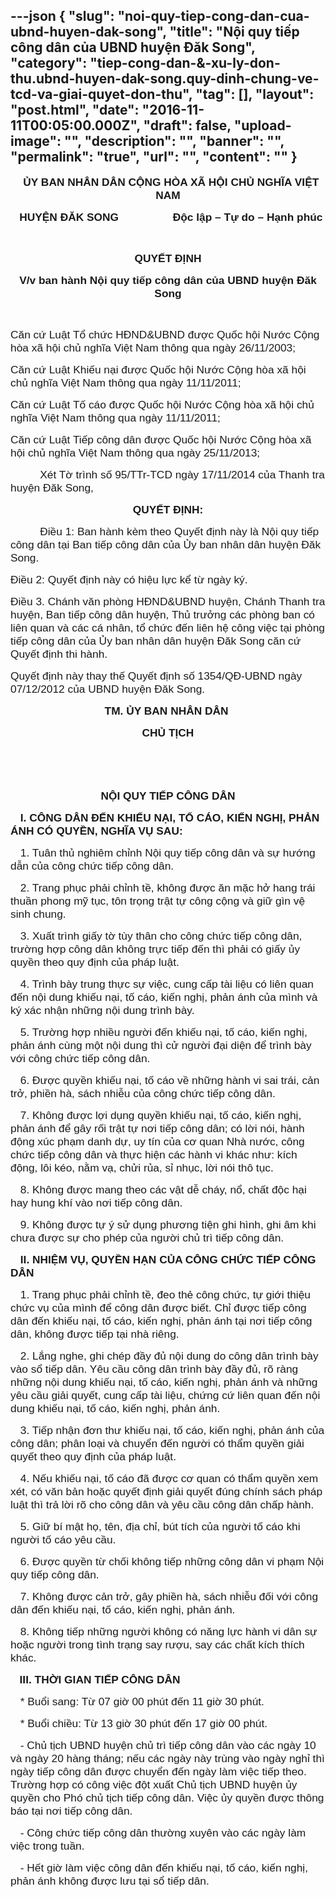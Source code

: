 ---json
{
    "slug": "noi-quy-tiep-cong-dan-cua-ubnd-huyen-dak-song",
    "title": "Nội quy tiếp công dân của UBND huyện Đăk Song",
    "category": "tiep-cong-dan-&-xu-ly-don-thu.ubnd-huyen-dak-song.quy-dinh-chung-ve-tcd-va-giai-quyet-don-thu",
    "tag": [],
    "layout": "post.html",
    "date": "2016-11-11T00:05:00.000Z",
    "draft": false,
    "upload-image": "",
    "description": "",
    "banner": "",
    "permalink": "true",
    "url": "",
    "__content__": ""
}
---
<p style="margin-left:0in; margin-right:0in; text-align:center"><span style="font-family:Arial"><span style="font-size:17.3333px"><strong>&nbsp; ỦY BAN NH&Acirc;N D&Acirc;N CỘNG H&Ograve;A X&Atilde; HỘI CHỦ NGHĨA VIỆT NAM</strong></span></span></p>

<p style="margin-left:0in; margin-right:0in; text-align:center"><span style="font-family:Arial"><span style="font-size:17.3333px"><strong>&nbsp; HUYỆN ĐĂK SONG &nbsp; &nbsp; &nbsp; &nbsp; &nbsp; &nbsp; &nbsp; &nbsp; &nbsp;Độc lập &ndash; Tự do &ndash; Hạnh ph&uacute;c</strong></span></span></p>

<p style="margin-left:0in; margin-right:0in; text-align:center">&nbsp;</p>

<p style="margin-left:0in; margin-right:0in; text-align:center"><span style="font-family:Arial"><span style="font-size:17.3333px"><strong>QUYẾT ĐỊNH</strong></span></span></p>

<p style="margin-left:0in; margin-right:0in; text-align:center"><span style="font-family:Arial"><span style="font-size:17.3333px"><strong>V/v ban h&agrave;nh Nội quy tiếp c&ocirc;ng d&acirc;n của UBND huyện Đăk Song</strong></span></span></p>

<p style="margin-left:0in; margin-right:0in; text-align:center">&nbsp;</p>

<p style="margin-left:0in; margin-right:0in"><span style="font-family:Arial"><span style="font-size:17.3333px">Căn cứ Luật Tổ chức HĐND&amp;UBND được Quốc hội Nước Cộng h&ograve;a x&atilde; hội chủ nghĩa Việt Nam th&ocirc;ng qua ng&agrave;y 26/11/2003;</span></span></p>

<p style="margin-left:0in; margin-right:0in"><span style="font-family:Arial"><span style="font-size:17.3333px">Căn cứ Luật Khiếu nại được Quốc hội Nước Cộng h&ograve;a x&atilde; hội chủ nghĩa Việt Nam th&ocirc;ng qua ng&agrave;y 11/11/2011;</span></span></p>

<p style="margin-left:0in; margin-right:0in"><span style="font-family:Arial"><span style="font-size:17.3333px">Căn cứ Luật Tố c&aacute;o được Quốc hội Nước Cộng h&ograve;a x&atilde; hội chủ nghĩa Việt Nam th&ocirc;ng qua ng&agrave;y 11/11/2011;</span></span></p>

<p style="margin-left:0in; margin-right:0in"><span style="font-family:Arial"><span style="font-size:17.3333px">Căn cứ Luật Tiếp c&ocirc;ng d&acirc;n được Quốc hội Nước Cộng h&ograve;a x&atilde; hội chủ nghĩa Việt Nam th&ocirc;ng qua ng&agrave;y 25/11/2013;</span></span></p>

<p style="margin-left:0in; margin-right:0in">&nbsp;&nbsp;&nbsp;&nbsp;&nbsp;&nbsp;&nbsp;&nbsp;&nbsp;&nbsp;&nbsp;&nbsp;<span style="font-family:Arial"><span style="font-size:17.3333px">X&eacute;t Tờ tr&igrave;nh số 95/TTr-TCD ng&agrave;y 17/11/2014 của Thanh tra huyện Đăk Song,</span></span></p>

<p style="margin-left:0in; margin-right:0in; text-align:center"><span style="font-family:Arial"><span style="font-size:17.3333px"><strong>QUYẾT ĐỊNH:</strong></span></span></p>

<p style="margin-left:0in; margin-right:0in">&nbsp;&nbsp;&nbsp;&nbsp;&nbsp;&nbsp;&nbsp;&nbsp;&nbsp;&nbsp;&nbsp;&nbsp;<span style="font-family:Arial"><span style="font-size:17.3333px">Điều 1: Ban h&agrave;nh k&egrave;m theo Quyết định n&agrave;y l&agrave; Nội quy tiếp c&ocirc;ng d&acirc;n tại Ban tiếp c&ocirc;ng d&acirc;n của Ủy ban nh&acirc;n d&acirc;n huyện Đăk Song.</span></span></p>

<p style="margin-left:0in; margin-right:0in"><span style="font-family:Arial"><span style="font-size:17.3333px">Điều 2: Quyết định n&agrave;y c&oacute; hiệu lực kể từ ng&agrave;y k&yacute;.</span></span></p>

<p style="margin-left:0in; margin-right:0in"><span style="font-family:Arial"><span style="font-size:17.3333px">Điều 3. Ch&aacute;nh văn ph&ograve;ng HĐND&amp;UBND huyện, Ch&aacute;nh Thanh tra huyện, Ban tiếp c&ocirc;ng d&acirc;n huyện, Thủ trưởng c&aacute;c ph&ograve;ng ban c&oacute; li&ecirc;n quan v&agrave; c&aacute;c c&aacute; nh&acirc;n, tổ chức đến li&ecirc;n hệ c&ocirc;ng việc tại ph&ograve;ng tiếp c&ocirc;ng d&acirc;n của Ủy ban nh&acirc;n d&acirc;n huyện Đăk Song căn cứ Quyết định thi h&agrave;nh.</span></span></p>

<p style="margin-left:0in; margin-right:0in"><span style="font-family:Arial"><span style="font-size:17.3333px">Quyết định n&agrave;y thay thế Quyết định số 1354/QĐ-UBND ng&agrave;y 07/12/2012 của UBND huyện Đăk Song.</span></span></p>

<p style="margin-left:0in; margin-right:0in; text-align:center"><span style="font-family:Arial"><span style="font-size:17.3333px"><strong>TM. ỦY BAN NH&Acirc;N D&Acirc;N&nbsp;</strong></span></span></p>

<p style="margin-left:0in; margin-right:0in; text-align:center"><span style="font-family:Arial"><span style="font-size:17.3333px"><strong>CHỦ TỊCH</strong></span></span></p>

<p style="margin-left:0in; margin-right:0in"><span style="font-family:Arial; font-size:17.3333px">&nbsp;</span><span style="font-family:Arial; font-size:17.3333px"> </span></p>

<p style="margin-left:0in; margin-right:0in">&nbsp;</p>

<p style="margin-left:0in; margin-right:0in; text-align:center"><span style="font-family:Arial"><span style="font-size:17.3333px"><strong>NỘI QUY TIẾP C&Ocirc;NG D&Acirc;N</strong></span></span></p>

<p style="margin-left:0in; margin-right:0in">&nbsp;&nbsp;&nbsp;&nbsp;<span style="font-family:Arial"><span style="font-size:17.3333px"><strong>I. C&Ocirc;NG D&Acirc;N ĐẾN KHIẾU NẠI, TỐ C&Aacute;O, KIẾN NGHỊ, PHẢN &Aacute;NH C&Oacute; QUYỀN, NGHĨA VỤ SAU:</strong></span></span></p>

<p style="margin-left:0in; margin-right:0in">&nbsp;&nbsp;&nbsp;&nbsp;<span style="font-family:Arial"><span style="font-size:17.3333px">1. Tu&acirc;n thủ nghi&ecirc;m chỉnh Nội quy tiếp c&ocirc;ng d&acirc;n v&agrave; sự hướng dẫn của c&ocirc;ng chức tiếp c&ocirc;ng d&acirc;n.</span></span></p>

<p style="margin-left:0in; margin-right:0in">&nbsp;&nbsp;&nbsp;&nbsp;<span style="font-family:Arial"><span style="font-size:17.3333px">2. Trang phục phải chỉnh tề, kh&ocirc;ng được ăn mặc hở hang tr&aacute;i thuần phong mỹ tục, t&ocirc;n trọng trật tự c&ocirc;ng cộng v&agrave; giữ g&igrave;n vệ sinh chung.</span></span></p>

<p style="margin-left:0in; margin-right:0in">&nbsp;&nbsp;&nbsp;&nbsp;<span style="font-family:Arial"><span style="font-size:17.3333px">3. Xuất tr&igrave;nh giấy tờ t&ugrave;y th&acirc;n cho c&ocirc;ng chức tiếp c&ocirc;ng d&acirc;n, trường hợp c&ocirc;ng d&acirc;n kh&ocirc;ng trực tiếp đến th&igrave; phải c&oacute; giấy ủy quyền theo quy định của ph&aacute;p luật.</span></span></p>

<p style="margin-left:0in; margin-right:0in">&nbsp;&nbsp;&nbsp;&nbsp;<span style="font-family:Arial"><span style="font-size:17.3333px">4. Tr&igrave;nh b&agrave;y trung thực sự việc, cung cấp t&agrave;i liệu c&oacute; li&ecirc;n quan đến nội dung khiếu nại, tố c&aacute;o, kiến nghị, phản &aacute;nh của m&igrave;nh v&agrave; k&yacute; x&aacute;c nhận những nội dung tr&igrave;nh b&agrave;y.</span></span></p>

<p style="margin-left:0in; margin-right:0in">&nbsp;&nbsp;&nbsp;&nbsp;<span style="font-family:Arial"><span style="font-size:17.3333px">5. Trường hợp nhiều người đến khiếu nại, tố c&aacute;o, kiến nghị, phản &aacute;nh c&ugrave;ng một nội dung th&igrave; cử người đại diện để tr&igrave;nh b&agrave;y với c&ocirc;ng chức tiếp c&ocirc;ng d&acirc;n.</span></span></p>

<p style="margin-left:0in; margin-right:0in">&nbsp;&nbsp;&nbsp;&nbsp;<span style="font-family:Arial"><span style="font-size:17.3333px">6. Được quyền khiếu nại, tố c&aacute;o về những h&agrave;nh vi sai tr&aacute;i, cản trở, phiền h&agrave;, s&aacute;ch nhiễu của c&ocirc;ng chức tiếp c&ocirc;ng d&acirc;n.</span></span></p>

<p style="margin-left:0in; margin-right:0in">&nbsp;&nbsp;&nbsp;&nbsp;<span style="font-family:Arial"><span style="font-size:17.3333px">7. Kh&ocirc;ng được lợi dụng quyền khiếu nại, tố c&aacute;o, kiến nghị, phản &aacute;nh để g&acirc;y rối trật tự nơi tiếp c&ocirc;ng d&acirc;n; c&oacute; lời n&oacute;i, h&agrave;nh động x&uacute;c phạm danh dự, uy t&iacute;n của cơ quan Nh&agrave; nước, c&ocirc;ng chức tiếp c&ocirc;ng d&acirc;n v&agrave; thực hiện c&aacute;c h&agrave;nh vi kh&aacute;c như: k&iacute;ch động, l&ocirc;i k&eacute;o, nằm vạ, chửi rủa, sỉ nhục, lời n&oacute;i th&ocirc; tục.</span></span></p>

<p style="margin-left:0in; margin-right:0in">&nbsp;&nbsp;&nbsp;&nbsp;<span style="font-family:Arial"><span style="font-size:17.3333px">8. Kh&ocirc;ng được mang theo c&aacute;c vật dễ ch&aacute;y, nổ, chất độc hại hay hung kh&iacute; v&agrave;o nơi tiếp c&ocirc;ng d&acirc;n.</span></span></p>

<p style="margin-left:0in; margin-right:0in">&nbsp;&nbsp;&nbsp;&nbsp;<span style="font-family:Arial"><span style="font-size:17.3333px">9. Kh&ocirc;ng được tự &yacute; sử dụng phương tiện ghi h&igrave;nh, ghi &acirc;m khi chưa được sự cho ph&eacute;p của người chủ tr&igrave; tiếp c&ocirc;ng d&acirc;n.</span></span></p>

<p style="margin-left:0in; margin-right:0in">&nbsp;&nbsp;&nbsp;&nbsp;<span style="font-family:Arial"><span style="font-size:17.3333px"><strong>II. NHIỆM VỤ, QUYỀN HẠN CỦA C&Ocirc;NG CHỨC TIẾP C&Ocirc;NG D&Acirc;N</strong></span></span></p>

<p style="margin-left:0in; margin-right:0in">&nbsp;&nbsp;&nbsp;&nbsp;<span style="font-family:Arial"><span style="font-size:17.3333px">1. Trang phục phải chỉnh tề, đeo thẻ c&ocirc;ng chức, tự giới thiệu chức vụ của m&igrave;nh để c&ocirc;ng d&acirc;n được biết. Chỉ được tiếp c&ocirc;ng d&acirc;n đến khiếu nại, tố c&aacute;o, kiến nghị, phản &aacute;nh tại nơi tiếp c&ocirc;ng d&acirc;n, kh&ocirc;ng được tiếp tại nh&agrave; ri&ecirc;ng.</span></span></p>

<p style="margin-left:0in; margin-right:0in">&nbsp;&nbsp;&nbsp;&nbsp;<span style="font-family:Arial"><span style="font-size:17.3333px">2. Lắng nghe, ghi ch&eacute;p đầy đủ nội dung do c&ocirc;ng d&acirc;n tr&igrave;nh b&agrave;y v&agrave;o sổ tiếp d&acirc;n. Y&ecirc;u cầu c&ocirc;ng d&acirc;n tr&igrave;nh b&agrave;y đầy đủ, r&otilde; r&agrave;ng những nội dung khiếu nại, tố c&aacute;o, kiến nghị, phản &aacute;nh v&agrave; những y&ecirc;u cầu giải quyết, cung cấp t&agrave;i liệu, chứng cứ li&ecirc;n quan đến nội dung khiếu nại, tố c&aacute;o, kiến nghị, phản &aacute;nh.</span></span></p>

<p style="margin-left:0in; margin-right:0in">&nbsp;&nbsp;&nbsp;&nbsp;<span style="font-family:Arial"><span style="font-size:17.3333px">3. Tiếp nhận đơn thư khiếu nại, tố c&aacute;o, kiến nghị, phản &aacute;nh của c&ocirc;ng d&acirc;n; ph&acirc;n loại v&agrave; chuyển đến người c&oacute; thẩm quyền giải quyết theo quy định của ph&aacute;p luật.</span></span></p>

<p style="margin-left:0in; margin-right:0in">&nbsp;&nbsp;&nbsp;&nbsp;<span style="font-family:Arial"><span style="font-size:17.3333px">4. Nếu khiếu nại, tố c&aacute;o đ&atilde; được cơ quan c&oacute; thẩm quyền xem x&eacute;t, c&oacute; văn bản hoặc quyết định giải quyết đ&uacute;ng ch&iacute;nh s&aacute;ch ph&aacute;p luật th&igrave; trả lời r&otilde; cho c&ocirc;ng d&acirc;n v&agrave; y&ecirc;u cầu c&ocirc;ng d&acirc;n chấp h&agrave;nh.</span></span></p>

<p style="margin-left:0in; margin-right:0in">&nbsp;&nbsp;&nbsp;&nbsp;<span style="font-family:Arial"><span style="font-size:17.3333px">5. Giữ b&iacute; mật họ, t&ecirc;n, địa chỉ, b&uacute;t t&iacute;ch của người tố c&aacute;o khi người tố c&aacute;o y&ecirc;u cầu.</span></span></p>

<p style="margin-left:0in; margin-right:0in">&nbsp;&nbsp;&nbsp;&nbsp;<span style="font-family:Arial"><span style="font-size:17.3333px">6. Được quyền từ chối kh&ocirc;ng tiếp những c&ocirc;ng d&acirc;n vi phạm Nội quy tiếp c&ocirc;ng d&acirc;n.</span></span></p>

<p style="margin-left:0in; margin-right:0in">&nbsp;&nbsp;&nbsp;&nbsp;<span style="font-family:Arial"><span style="font-size:17.3333px">7. Kh&ocirc;ng được cản trở, g&acirc;y phiền h&agrave;, s&aacute;ch nhiễu đối với c&ocirc;ng d&acirc;n đến khiếu nại, tố c&aacute;o, kiến nghị, phản &aacute;nh.</span></span></p>

<p style="margin-left:0in; margin-right:0in">&nbsp;&nbsp;&nbsp;&nbsp;<span style="font-family:Arial"><span style="font-size:17.3333px">8. Kh&ocirc;ng tiếp những người kh&ocirc;ng c&oacute; năng lực h&agrave;nh vi d&acirc;n sự hoặc người trong t&igrave;nh trạng say rượu, say c&aacute;c chất k&iacute;ch th&iacute;ch kh&aacute;c.</span></span></p>

<p style="margin-left:0in; margin-right:0in">&nbsp;&nbsp;<strong>&nbsp;&nbsp;<span style="font-family:Arial"><span style="font-size:17.3333px">III. THỜI GIAN TIẾP C&Ocirc;NG D&Acirc;N</span></span></strong></p>

<p style="margin-left:0in; margin-right:0in">&nbsp;&nbsp;&nbsp;&nbsp;<span style="font-family:Arial"><span style="font-size:17.3333px">* Buổi sang: Từ 07 giờ 00 ph&uacute;t đến 11 giờ 30 ph&uacute;t.</span></span></p>

<p style="margin-left:0in; margin-right:0in">&nbsp;&nbsp;&nbsp;&nbsp;<span style="font-family:Arial"><span style="font-size:17.3333px">* Buổi chiều: Từ 13 giờ 30 ph&uacute;t đến 17 giờ 00 ph&uacute;t.</span></span></p>

<p style="margin-left:0in; margin-right:0in">&nbsp;&nbsp;&nbsp;&nbsp;<span style="font-family:Arial"><span style="font-size:17.3333px">- Chủ tịch UBND huyện chủ tr&igrave; tiếp c&ocirc;ng d&acirc;n v&agrave;o c&aacute;c ng&agrave;y 10 v&agrave; ng&agrave;y 20 h&agrave;ng th&aacute;ng; nếu c&aacute;c ng&agrave;y n&agrave;y tr&ugrave;ng v&agrave;o ng&agrave;y nghỉ th&igrave; ng&agrave;y tiếp c&ocirc;ng d&acirc;n được chuyển đến ng&agrave;y l&agrave;m việc tiếp theo. Trường hợp c&oacute; c&ocirc;ng việc đột xuất Chủ tịch UBND huyện ủy quyền cho Ph&oacute; chủ tịch tiếp c&ocirc;ng d&acirc;n. Việc ủy quyền được th&ocirc;ng b&aacute;o tại nơi tiếp c&ocirc;ng d&acirc;n.</span></span></p>

<p style="margin-left:0in; margin-right:0in">&nbsp;&nbsp;&nbsp;&nbsp;<span style="font-family:Arial"><span style="font-size:17.3333px">- C&ocirc;ng chức tiếp c&ocirc;ng d&acirc;n thường xuy&ecirc;n v&agrave;o c&aacute;c ng&agrave;y l&agrave;m việc trong tuần.</span></span></p>

<p style="margin-left:0in; margin-right:0in">&nbsp;&nbsp;&nbsp;&nbsp;<span style="font-family:Arial"><span style="font-size:17.3333px">- Hết giờ l&agrave;m việc c&ocirc;ng d&acirc;n đến khiếu nại, tố c&aacute;o, kiến nghị, phản &aacute;nh kh&ocirc;ng được lưu tại sổ tiếp d&acirc;n.</span></span></p>

<p style="margin-left:0in; margin-right:0in">&nbsp;</p>
